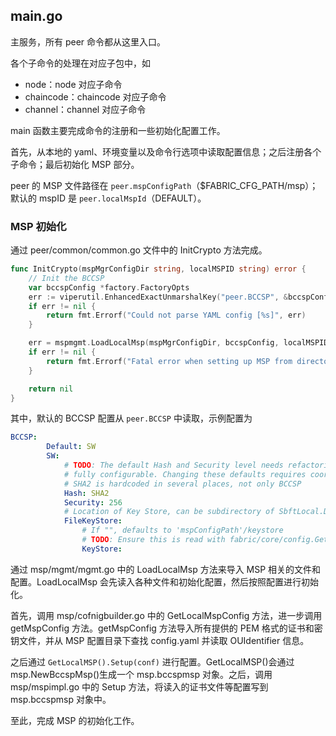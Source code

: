 ## main.go

主服务，所有 peer 命令都从这里入口。

各个子命令的处理在对应子包中，如

* node：node 对应子命令
* chaincode：chaincode 对应子命令
* channel：channel 对应子命令


main 函数主要完成命令的注册和一些初始化配置工作。

首先，从本地的 yaml、环境变量以及命令行选项中读取配置信息；之后注册各个子命令；最后初始化 MSP 部分。

peer 的 MSP 文件路径在 `peer.mspConfigPath`（$FABRIC_CFG_PATH/msp）；默认的 mspID 是 `peer.localMspId`（DEFAULT）。

### MSP 初始化

通过 peer/common/common.go 文件中的 InitCrypto 方法完成。

```go
func InitCrypto(mspMgrConfigDir string, localMSPID string) error {
	// Init the BCCSP
	var bccspConfig *factory.FactoryOpts
	err := viperutil.EnhancedExactUnmarshalKey("peer.BCCSP", &bccspConfig)
	if err != nil {
		return fmt.Errorf("Could not parse YAML config [%s]", err)
	}

	err = mspmgmt.LoadLocalMsp(mspMgrConfigDir, bccspConfig, localMSPID)
	if err != nil {
		return fmt.Errorf("Fatal error when setting up MSP from directory %s: err %s\n", mspMgrConfigDir, err)
	}

	return nil
}
```


其中，默认的 BCCSP 配置从 `peer.BCCSP` 中读取，示例配置为

```yaml
BCCSP:
        Default: SW
        SW:
            # TODO: The default Hash and Security level needs refactoring to be
            # fully configurable. Changing these defaults requires coordination
            # SHA2 is hardcoded in several places, not only BCCSP
            Hash: SHA2
            Security: 256
            # Location of Key Store, can be subdirectory of SbftLocal.DataDir
            FileKeyStore:
                # If "", defaults to 'mspConfigPath'/keystore
                # TODO: Ensure this is read with fabric/core/config.GetPath() once ready
                KeyStore:
```

通过 msp/mgmt/mgmt.go 中的 LoadLocalMsp 方法来导入 MSP 相关的文件和配置。LoadLocalMsp 会先读入各种文件和初始化配置，然后按照配置进行初始化。

首先，调用 msp/cofnigbuilder.go 中的 GetLocalMspConfig 方法，进一步调用 getMspConfig 方法。getMspConfig 方法导入所有提供的 PEM 格式的证书和密钥文件，并从 MSP 配置目录下查找 config.yaml 并读取 OUIdentifier 信息。

之后通过 `GetLocalMSP().Setup(conf)` 进行配置。GetLocalMSP()会通过 msp.NewBccspMsp()生成一个 msp.bccspmsp 对象。之后，调用 msp/mspimpl.go 中的 Setup 方法，将读入的证书文件等配置写到 msp.bccspmsp 对象中。

至此，完成 MSP 的初始化工作。

